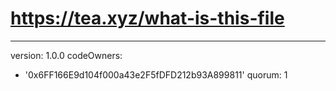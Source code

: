 # https://tea.xyz/what-is-this-file
---
version: 1.0.0
codeOwners:
  - '0x6FF166E9d104f000a43e2F5fDFD212b93A899811'
quorum: 1
